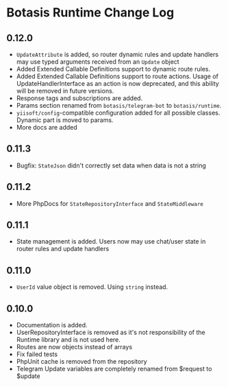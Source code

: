 # Botasis Runtime Change Log

## 0.12.0

- `UpdateAttribute` is added, so router dynamic rules and update handlers may use typed arguments received from an `Update` object
- Added Extended Callable Definitions support to dynamic route rules.
- Added Extended Callable Definitions support to route actions.
  Usage of UpdateHandlerInterface as an action is now deprecated, and this ability will be removed in future versions.
- Response tags and subscriptions are added.
- Params section renamed from `botasis/telegram-bot` to `botasis/runtime`.
- `yiisoft/config`-compatible configuration added for all possible classes. Dynamic part is moved to params.
- More docs are added

## 0.11.3

- Bugfix: `StateJson` didn't correctly set data when data is not a string

## 0.11.2

- More PhpDocs for `StateRepositoryInterface` and `StateMiddleware`

## 0.11.1

- State management is added. Users now may use chat/user state in router rules and update handlers

## 0.11.0

- `UserId` value object is removed. Using `string` instead.

## 0.10.0

- Documentation is added.
- UserRepositoryInterface is removed as it's not responsibility of the Runtime library and is not used here.
- Routes are now objects instead of arrays
- Fix failed tests
- PhpUnit cache is removed from the repository
- Telegram Update variables are completely renamed from $request to $update
